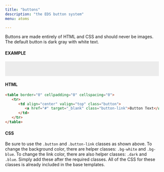 ```yaml
---
title: "buttons"
description: "the EDS button system"
menu: atoms

---
```


Buttons are made entirely of HTML and CSS and should never be images. The default button is dark gray with white text.

#### EXAMPLE

<div style="background-color: #ececec;padding: 24px;">
    <eds-button></eds-button>
</div>

#### HTML
```html
<table border="0" cellpadding="0" cellspacing="0">
   <tr>
      <td align="center" valign="top" class="button">
         <a href="#" target="_blank" class="button-link">Button Text</a>
      </td>
   </tr>
</table>
```

#### CSS
Be sure to use the `.button` and `.button-link` classes as shown above. To change the background color, there are helper classes: `.bg-white` and `.bg-blue`. To change the link color, there are also helper classes: `.dark` and `.blue`. Simply add these after the required classes. All of the CSS for these classes is already included in the base templates.


<script>
class EdsButton extends HTMLElement {
  /*
   * Element Shadow Template
   * Went with ShadowDOM on this one for a graceful failure of nothing
   * and because very little if any is customizable.
   */
  get template() {
    let t = document.createElement("template");
    t.innerHTML = `
<head>
     <style>
       @import url( '/css/email/eds.css' )
     </style>
</head>
<body>
        <table border="0" cellpadding="0" cellspacing="20">
           <tr>
              <td align="center" valign="top" class="button">
                 <a href="javascript:void(0)" target="_blank" class="button-link">Button Text</a>
              </td>
             <td class="ps8"></td>
              <td align="center" valign="top" class="button bg-blue">
                 <a href="javascript:void(0)" target="_blank" class="button-link">Button Text</a>
              </td>
            <td class="ps8"></td>    
              <td align="center" valign="top" class="button bg-white">
                 <a href="javascript:void(0)" target="_blank" class="button-link dark">Button Text</a>
              </td>
           </tr>
        </table>
</body>
    `;
    return t;   
  }
  constructor() {
    super();
  }
  connectedCallback() {
    let clone = this.template.content.cloneNode(true);
    this.attachShadow({ mode: "open" });
    this.shadowRoot.appendChild(clone);
  }
} // end Class
customElements.define("eds-button", EdsButton);
</script>
